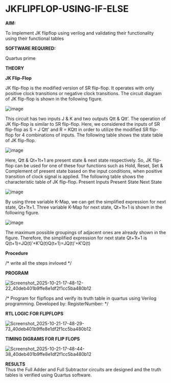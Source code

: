 # JKFLIPFLOP-USING-IF-ELSE

**AIM:** 

To implement  JK flipflop using verilog and validating their functionality using their functional tables

**SOFTWARE REQUIRED:**

Quartus prime

**THEORY**

**JK Flip-Flop**

JK flip-flop is the modified version of SR flip-flop. It operates with only positive clock transitions or negative clock transitions. The circuit diagram of JK flip-flop is shown in the following figure.

![image](https://github.com/naavaneetha/JKFLIPFLOP-USING-IF-ELSE/assets/154305477/a649c30b-232b-4558-b188-fd6c09845180)


This circuit has two inputs J & K and two outputs Qtt & Qtt’. The operation of JK flip-flop is similar to SR flip-flop. Here, we considered the inputs of SR flip-flop as S = J Qtt’ and R = KQtt in order to utilize the modified SR flip-flop for 4 combinations of inputs. The following table shows the state table of JK flip-flop.

![image](https://github.com/naavaneetha/JKFLIPFLOP-USING-IF-ELSE/assets/154305477/c4360742-e8a8-4937-b089-c46c0433f9a3)

 
Here, Qtt & Qt+1t+1 are present state & next state respectively. So, JK flip-flop can be used for one of these four functions such as Hold, Reset, Set & Complement of present state based on the input conditions, when positive transition of clock signal is applied. The following table shows the characteristic table of JK flip-flop. Present Inputs Present State Next State
 
![image](https://github.com/naavaneetha/JKFLIPFLOP-USING-IF-ELSE/assets/154305477/6c275261-a6d5-4c37-a3a7-1e88ca11c4cd)

By using three variable K-Map, we can get the simplified expression for next state, Qt+1t+1. Three variable K-Map for next state, Qt+1t+1 is shown in the following figure.
 
![image](https://github.com/naavaneetha/JKFLIPFLOP-USING-IF-ELSE/assets/154305477/5174f41b-0ce0-4329-a372-6d1943ea6673)

The maximum possible groupings of adjacent ones are already shown in the figure. Therefore, the simplified expression for next state Qt+1t+1 is Q(t+1)=JQ(t)′+K′Q(t)Q(t+1)=JQ(t)′+K′Q(t)

**Procedure**

/* write all the steps invloved */

**PROGRAM**
<br>

![Screenshot_2025-10-21-17-48-12-22_40deb401b9ffe8e1df2f1cc5ba480b12](https://github.com/user-attachments/assets/a4ea0ba0-f741-4580-9cb0-96feb9e7540c)

/* Program for flipflops and verify its truth table in quartus using Verilog programming. Developed by: RegisterNumber:
*/

**RTL LOGIC FOR FLIPFLOPS**
<br>

![Screenshot_2025-10-21-17-48-29-73_40deb401b9ffe8e1df2f1cc5ba480b12](https://github.com/user-attachments/assets/5a2d15fb-7fd4-420d-8bc9-086cd6dcc678)

**TIMING DIGRAMS FOR FLIP FLOPS**
<br>

![Screenshot_2025-10-21-17-48-44-38_40deb401b9ffe8e1df2f1cc5ba480b12](https://github.com/user-attachments/assets/fda25204-ee99-4eca-9193-6a7a2c8b7e77)

**RESULTS**
<br>
Thus the Full Adder and Full Subtractor circuits are designed and the truth tables is verified using Quartus software.
